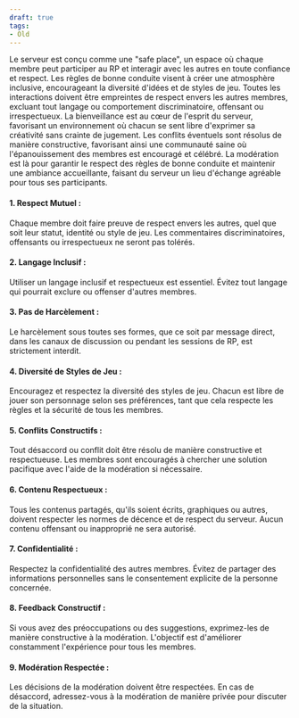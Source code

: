 ```yaml
---
draft: true
tags:
- Old
---
```


Le serveur est conçu comme une "safe place", un espace où chaque membre peut participer au RP et interagir avec les autres en toute confiance et respect. Les règles de bonne conduite visent à créer une atmosphère inclusive, encourageant la diversité d'idées et de styles de jeu. Toutes les interactions doivent être empreintes de respect envers les autres membres, excluant tout langage ou comportement discriminatoire, offensant ou irrespectueux. La bienveillance est au cœur de l'esprit du serveur, favorisant un environnement où chacun se sent libre d'exprimer sa créativité sans crainte de jugement. Les conflits éventuels sont résolus de manière constructive, favorisant ainsi une communauté saine où l'épanouissement des membres est encouragé et célébré. La modération est là pour garantir le respect des règles de bonne conduite et maintenir une ambiance accueillante, faisant du serveur un lieu d'échange agréable pour tous ses participants.

#### **1. Respect Mutuel :** 
Chaque membre doit faire preuve de respect envers les autres, quel que soit leur statut, identité ou style de jeu. Les commentaires discriminatoires, offensants ou irrespectueux ne seront pas tolérés.

#### **2. Langage Inclusif :** 
Utiliser un langage inclusif et respectueux est essentiel. Évitez tout langage qui pourrait exclure ou offenser d'autres membres.

#### **3. Pas de Harcèlement :** 
Le harcèlement sous toutes ses formes, que ce soit par message direct, dans les canaux de discussion ou pendant les sessions de RP, est strictement interdit.

#### **4. Diversité de Styles de Jeu :** 
Encouragez et respectez la diversité des styles de jeu. Chacun est libre de jouer son personnage selon ses préférences, tant que cela respecte les règles et la sécurité de tous les membres.

#### **5. Conflits Constructifs :** 
Tout désaccord ou conflit doit être résolu de manière constructive et respectueuse. Les membres sont encouragés à chercher une solution pacifique avec l'aide de la modération si nécessaire.

#### **6. Contenu Respectueux :** 
Tous les contenus partagés, qu'ils soient écrits, graphiques ou autres, doivent respecter les normes de décence et de respect du serveur. Aucun contenu offensant ou inapproprié ne sera autorisé.

#### **7. Confidentialité :** 
Respectez la confidentialité des autres membres. Évitez de partager des informations personnelles sans le consentement explicite de la personne concernée.

#### **8. Feedback Constructif :** 
Si vous avez des préoccupations ou des suggestions, exprimez-les de manière constructive à la modération. L'objectif est d'améliorer constamment l'expérience pour tous les membres.

#### **9. Modération Respectée :** 
Les décisions de la modération doivent être respectées. En cas de désaccord, adressez-vous à la modération de manière privée pour discuter de la situation.